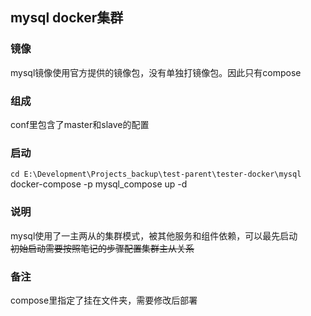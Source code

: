 ## mysql docker集群

### 镜像
mysql镜像使用官方提供的镜像包，没有单独打镜像包。因此只有compose


### 组成
conf里包含了master和slave的配置


### 启动
`cd E:\Development\Projects_backup\test-parent\tester-docker\mysql`  
docker-compose -p mysql_compose up -d


### 说明
mysql使用了一主两从的集群模式，被其他服务和组件依赖，可以最先启动  
~~初始启动需要按照笔记的步骤配置集群主从关系~~   




### 备注
compose里指定了挂在文件夹，需要修改后部署




